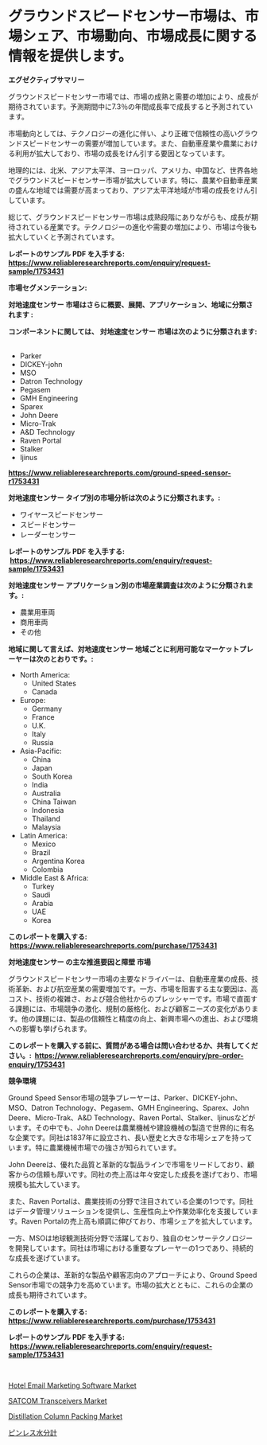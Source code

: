 <p><h1>グラウンドスピードセンサー市場は、市場シェア、市場動向、市場成長に関する情報を提供します。</h1></p><p><strong>エグゼクティブサマリー</strong></p>
<p><p>グラウンドスピードセンサー市場では、市場の成熟と需要の増加により、成長が期待されています。予測期間中に7.3％の年間成長率で成長すると予測されています。</p><p>市場動向としては、テクノロジーの進化に伴い、より正確で信頼性の高いグラウンドスピードセンサーの需要が増加しています。また、自動車産業や農業における利用が拡大しており、市場の成長をけん引する要因となっています。</p><p>地理的には、北米、アジア太平洋、ヨーロッパ、アメリカ、中国など、世界各地でグラウンドスピードセンサー市場が拡大しています。特に、農業や自動車産業の盛んな地域では需要が高まっており、アジア太平洋地域が市場の成長をけん引しています。</p><p>総じて、グラウンドスピードセンサー市場は成熟段階にありながらも、成長が期待されている産業です。テクノロジーの進化や需要の増加により、市場は今後も拡大していくと予測されています。</p></p>
<p><strong>レポートのサンプル PDF を入手する: <a href="https://www.reliableresearchreports.com/enquiry/request-sample/1753431">https://www.reliableresearchreports.com/enquiry/request-sample/1753431</a></strong></p>
<p><strong>市場セグメンテーション:</strong></p>
<p><strong> 対地速度センサー 市場はさらに概要、展開、アプリケーション、地域に分類されます :</strong></p>
<p><strong>コンポーネントに関しては、 対地速度センサー 市場は次のように分類されます: &nbsp;</strong></p>
<p><ul><li>Parker</li><li>DICKEY-john</li><li>MSO</li><li>Datron Technology</li><li>Pegasem</li><li>GMH Engineering</li><li>Sparex</li><li>John Deere</li><li>Micro-Trak</li><li>A&D Technology</li><li>Raven Portal</li><li>Stalker</li><li>Ijinus</li></ul></p>
<p><strong><a href="https://www.reliableresearchreports.com/ground-speed-sensor-r1753431">https://www.reliableresearchreports.com/ground-speed-sensor-r1753431</a></strong></p>
<p><strong> 対地速度センサー タイプ別の市場分析は次のように分類されます。:</strong></p>
<p><ul><li>ワイヤースピードセンサー</li><li>スピードセンサー</li><li>レーダーセンサー</li></ul></p>
<p><strong>レポートのサンプル PDF を入手する: &nbsp;<a href="https://www.reliableresearchreports.com/enquiry/request-sample/1753431">https://www.reliableresearchreports.com/enquiry/request-sample/1753431</a></strong></p>
<p><strong> 対地速度センサー アプリケーション別の市場産業調査は次のように分類されます。:</strong></p>
<p><ul><li>農業用車両</li><li>商用車両</li><li>その他</li></ul></p>
<p><strong>地域に関して言えば、対地速度センサー 地域ごとに利用可能なマーケットプレーヤーは次のとおりです。:</strong></p>
<p><ul>
    <li>
        North America:
        <ul>
            <li>United States</li>
            <li>Canada</li>
        </ul>
    </li>
    <li>
        Europe:
        <ul>
            <li>Germany</li>
            <li>France</li>
            <li>U.K.</li>
            <li>Italy</li>
            <li>Russia</li>
        </ul>
    </li>
    <li>
        Asia-Pacific:
        <ul>
            <li>China</li>
            <li>Japan</li>
            <li>South Korea</li>
            <li>India</li>
            <li>Australia</li>
            <li>China Taiwan</li>
            <li>Indonesia</li>
            <li>Thailand</li>
            <li>Malaysia</li>
        </ul>
    </li>
    <li>
        Latin America:
        <ul>
            <li>Mexico</li>
            <li>Brazil</li>
            <li>Argentina Korea</li>
            <li>Colombia</li>
        </ul>
    </li>
    <li>
        Middle East & Africa:
        <ul>
            <li>Turkey</li>
            <li>Saudi</li>
            <li>Arabia</li>
            <li>UAE</li>
            <li>Korea</li>
        </ul>
    </li>
    </ul></p>
<p><strong>このレポートを購入する: &nbsp;<a href="https://www.reliableresearchreports.com/purchase/1753431">https://www.reliableresearchreports.com/purchase/1753431</a></strong></p>
<p><strong>対地速度センサー の主な推進要因と障壁 市場</strong></p>
<p><p>グラウンドスピードセンサー市場の主要なドライバーは、自動車産業の成長、技術革新、および航空産業の需要増加です。一方、市場を阻害する主な要因は、高コスト、技術の複雑さ、および競合他社からのプレッシャーです。市場で直面する課題には、市場競争の激化、規制の厳格化、および顧客ニーズの変化があります。他の課題には、製品の信頼性と精度の向上、新興市場への進出、および環境への影響も挙げられます。</p></p>
<p><strong>このレポートを購入する前に、質問がある場合は問い合わせるか、共有してください。:&nbsp; <a href="https://www.reliableresearchreports.com/enquiry/pre-order-enquiry/1753431">https://www.reliableresearchreports.com/enquiry/pre-order-enquiry/1753431</a></strong></p>
<p><strong>競争環境</strong></p>
<p><p>Ground Speed Sensor市場の競争プレーヤーは、Parker、DICKEY-john、MSO、Datron Technology、Pegasem、GMH Engineering、Sparex、John Deere、Micro-Trak、A&D Technology、Raven Portal、Stalker、Ijinusなどがいます。その中でも、John Deereは農業機械や建設機械の製造で世界的に有名な企業です。同社は1837年に設立され、長い歴史と大きな市場シェアを持っています。特に農業機械市場での強さが知られています。</p><p>John Deereは、優れた品質と革新的な製品ラインで市場をリードしており、顧客からの信頼も厚いです。同社の売上高は年々安定した成長を遂げており、市場規模も拡大しています。</p><p>また、Raven Portalは、農業技術の分野で注目されている企業の1つです。同社はデータ管理ソリューションを提供し、生産性向上や作業効率化を支援しています。Raven Portalの売上高も順調に伸びており、市場シェアを拡大しています。</p><p>一方、MSOは地球観測技術分野で活躍しており、独自のセンサーテクノロジーを開発しています。同社は市場における重要なプレーヤーの1つであり、持続的な成長を遂げています。</p><p>これらの企業は、革新的な製品や顧客志向のアプローチにより、Ground Speed Sensor市場での競争力を高めています。市場の拡大とともに、これらの企業の成長も期待されています。</p></p>
<p><strong>このレポートを購入する: &nbsp; <a href="https://www.reliableresearchreports.com/purchase/1753431">https://www.reliableresearchreports.com/purchase/1753431</a></strong></p>
<p><strong>レポートのサンプル PDF を入手する: &nbsp;<a href="https://www.reliableresearchreports.com/enquiry/request-sample/1753431">https://www.reliableresearchreports.com/enquiry/request-sample/1753431</a></strong><strong></strong></p>
<p>&nbsp;</p>
<p><p><a href="https://github.com/biheemgalvinlouises6hokrh3h/Market-Research-Report-List-2/blob/main/hotel-email-marketing-software-market.md">Hotel Email Marketing Software Market</a></p><p><a href="https://www.linkedin.com/pulse/satcom-transceivers-market-report-reveals-latest-trends-qk74e?trackingId=tiwXn9uvEkgUlp%2BZnitz3w%3D%3D">SATCOM Transceivers Market</a></p><p><a href="https://www.linkedin.com/pulse/distillation-column-packing-market-share-amp-new-trends-a0mme?trackingId=pPfdbopNXlHfi4%2FrLuIABQ%3D%3D">Distillation Column Packing Market</a></p><p><a href="https://github.com/zoetazuur/Market-Research-Report-List-1/blob/main/757883425598.md">ピンレス水分計</a></p></p>